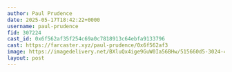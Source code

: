 ```yaml
---
author: Paul Prudence
date: 2025-05-17T18:42:22+0000
username: paul-prudence
fid: 307224
cast_id: 0x6f562af35f254c69a0c7818913c64ebfa9133796
cast: https://farcaster.xyz/paul-prudence/0x6f562af3
image: https://imagedelivery.net/BXluQx4ige9GuW0Ia56BHw/515660d5-3024-413e-88ad-e28d1ca28500/original
layout: post
---
```


<img src='https://imagedelivery.net/BXluQx4ige9GuW0Ia56BHw/515660d5-3024-413e-88ad-e28d1ca28500/original' alt='' referrerpolicy='no-referrer'/>
